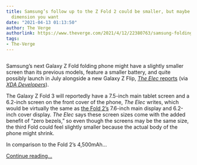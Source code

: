 ```yaml
---
title: Samsung’s follow up to the Z Fold 2 could be smaller, but maybe not in the
  dimension you want
date: "2021-04-13 01:13:50"
author: The Verge
authorlink: https://www.theverge.com/2021/4/12/22380763/samsung-folding-phone-galaxy-z-fold-3-smaller-screen-battery
tags:
- The-Verge
---
```

<figure>
      <img alt="" src="https://cdn.vox-cdn.com/thumbor/l5HaK0iuv9C7whGTmTMSI2pFSaY=/0x0:2040x1360/1310x873/cdn.vox-cdn.com/uploads/chorus_image/image/69116445/vpavic_200907_4181_0010_1.0.jpg" />
    </figure>

  <p id="u8ZMiY">Samsung’s next Galaxy Z Fold folding phone might have a slightly smaller screen than its previous models, feature a smaller battery, and quite possibly launch in July alongside a new Galaxy Z Flip, <a href="http://www.thelec.kr/news/articleView.html?idxno=11865"><em>The Elec </em>reports</a> (via <a href="https://www.xda-developers.com/samsungs-galaxy-z-fold-3-will-reportedly-be-smaller-than-the-galaxy-z-fold-2/"><em>XDA Developers</em></a>). </p>
<p id="3CmxEB">The Galaxy Z Fold 3 will reportedly have a 7.5-inch main tablet screen and a 6.2-inch screen on the front cover of the phone, <em>The Elec</em> writes, which would be virtually the same as <a href="https://www.theverge.com/21427462/samsung-galaxy-z-fold-2-review">the Fold 2’s</a> 7.6-inch main display and 6.2-inch cover display. <em>The Elec</em> says these screen sizes come with the added benefit of “zero bezels,” so even though the screens may be the same size, the third Fold could feel slightly smaller because the actual body of the phone might shrink.</p>
<p id="oBiiEB">In comparison to the Fold 2’s 4,500mAh...</p>
  <p>
    <a href="https://www.theverge.com/2021/4/12/22380763/samsung-folding-phone-galaxy-z-fold-3-smaller-screen-battery">Continue reading&hellip;</a>
  </p>
